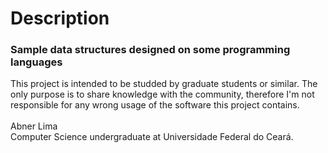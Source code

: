 # Description
<h3>Sample data structures designed on some programming languages</h3>
This project is intended to be studded by graduate students or similar. The only purpose is to share knowledge with the community, therefore I'm not responsible for any wrong usage of the software this project contains.</br>
</br>Abner Lima</br>
Computer Science undergraduate at Universidade Federal do Ceará.
